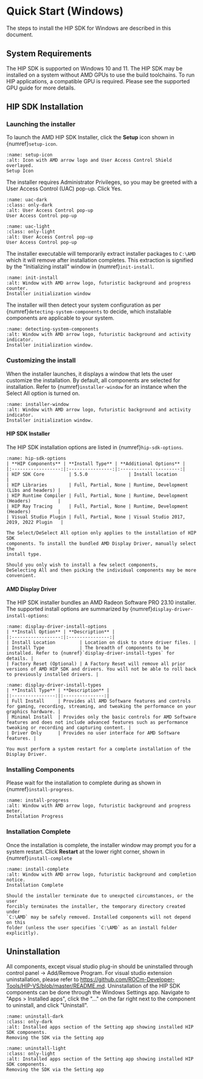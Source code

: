 # Quick Start (Windows)

The steps to install the HIP SDK for Windows are described in this document.

## System Requirements

The HIP SDK is supported on Windows 10 and 11. The HIP SDK may be installed on a
system without AMD GPUs to use the build toolchains. To run HIP applications, a
compatible GPU is required. Please see the supported GPU guide for more details.

## HIP SDK Installation

### Launching the installer

To launch the AMD HIP SDK Installer, click the **Setup** icon shown in
{numref}`setup-icon`.

```{figure} /data/deploy/windows/000-setup-icon.png
:name: setup-icon
:alt: Icon with AMD arrow logo and User Access Control Shield overlayed.
Setup Icon
```

The installer requires Administrator Privileges, so you may be greeted with a
User Access Control (UAC) pop-up. Click Yes.

```{figure} /data/deploy/windows/001-uac-dark.png
:name: uac-dark
:class: only-dark
:alt: User Access Control pop-up
User Access Control pop-up
```

```{figure} /data/deploy/windows/001-uac-light.png
:name: uac-light
:class: only-light
:alt: User Access Control pop-up
User Access Control pop-up
```

The installer executable will temporarily extract installer packages to `C:\AMD`
which it will remove after installation completes. This extraction is signified
by the "Initializing install" window in {numref}`init-install`.

```{figure} /data/deploy/windows/002-initializing.png
:name: init-install
:alt: Window with AMD arrow logo, futuristic background and progress counter.
Installer initialization window
```

The installer will then detect your system configuration as per
{numref}`detecting-system-components` to decide, which installable components
are applicable to your system.

```{figure} /data/deploy/windows/003-detecting-system-config.png
:name: detecting-system-components
:alt: Window with AMD arrow logo, futuristic background and activity indicator.
Installer initialization window.
```

### Customizing the install

When the installer launches, it displays a window that lets the user customize
the installation. By default, all components are selected for installation.
Refer to {numref}`installer-window` for an instance when the Select All option
is turned on.

```{figure} /data/deploy/windows/004-installer-window.png
:name: installer-window
:alt: Window with AMD arrow logo, futuristic background and activity indicator.
Installer initialization window.
```

#### HIP SDK Installer

The HIP SDK installation options are listed in {numref}`hip-sdk-options`.

```{table} HIP SDK Components for Installation
:name: hip-sdk-options
| **HIP Components** | **Install Type** | **Additional Options** |
|:------------------:|:----------------:|:----------------------:|
| HIP SDK Core         | 5.5.0               | Install location                        |
| HIP Libraries        | Full, Partial, None | Runtime, Development (Libs and headers) |
| HIP Runtime Compiler | Full, Partial, None | Runtime, Development (Headers)          |
| HIP Ray Tracing      | Full, Partial, None | Runtime, Development (Headers)          |
| Visual Studio Plugin | Full, Partial, None | Visual Studio 2017, 2019, 2022 Plugin   |
```

```{note}
The Select/DeSelect All option only applies to the installation of HIP SDK
components. To install the bundled AMD Display Driver, manually select the
install type.
```

```{tip}
Should you only wish to install a few select components,
DeSelecting All and then picking the individual components may be more
convenient.
```

#### AMD Display Driver

The HIP SDK installer bundles an AMD Radeon Software PRO 23.10 installer. The
supported install options are summarized by
{numref}`display-driver-install-options`:

```{table} AMD Display Driver Install Options
:name: display-driver-install-options
| **Install Option** | **Description** |
|:------------------:|:---------------:|
| Install Location         | Location on disk to store driver files. |
| Install Type             | The breadth of components to be installed. Refer to {numref}`display-driver-install-types` for details. |
| Factory Reset (Optional) | A Factory Reset will remove all prior versions of AMD HIP SDK and drivers. You will not be able to roll back to previously installed drivers. |
```

```{table} AMD Display Driver Install Types
:name: display-driver-install-types
| **Install Type** | **Description** |
|:----------------:|:---------------:|
| Full Install     | Provides all AMD Software features and controls for gaming, recording, streaming, and tweaking the performance on your graphics hardware. |
| Minimal Install  | Provides only the basic controls for AMD Software features and does not include advanced features such as performance tweaking or recording and capturing content. |
| Driver Only      | Provides no user interface for AMD Software features. |
```

```{note}
You must perform a system restart for a complete installation of the
Display Driver.
```

### Installing Components

Please wait for the installation to complete during as shown in
{numref}`install-progress`.

```{figure} /data/deploy/windows/012-install-progress.png
:name: install-progress
:alt: Window with AMD arrow logo, futuristic background and progress meter.
Installation Progress
```

### Installation Complete

Once the installation is complete, the installer window may prompt you for a
system restart. Click **Restart** at the lower right corner, shown in
{numref}`install-complete`

```{figure} /data/deploy/windows/013-install-complete.png
:name: install-complete
:alt: Window with AMD arrow logo, futuristic background and completion notice.
Installation Complete
```

```{error}
Should the installer terminate due to unexpcted circumstances, or the user
forcibly terminates the installer, the temporary directory created under
`C:\AMD` may be safely removed. Installed components will not depend on this
folder (unless the user specifies `C:\AMD` as an install folder explicitly).
```

## Uninstallation

All components, except visual studio plug-in should be uninstalled through
control panel -> Add/Remove Program. For visual studio extension uninstallation,
please refer to
<https://github.com/ROCm-Developer-Tools/HIP-VS/blob/master/README.md>.
Uninstallation of the HIP SDK components can be done through the Windows
Settings app. Navigate to "Apps > Installed apps", click the "..." on the far
right next to the component to uninstall, and click "Uninstall".

```{figure} /data/deploy/windows/014-uninstall-dark.png
:name: uninstall-dark
:class: only-dark
:alt: Installed apps section of the Setting app showing installed HIP SDK components.
Removing the SDK via the Setting app
```

```{figure} /data/deploy/windows/014-uninstall-light.png
:name: uninstall-light
:class: only-light
:alt: Installed apps section of the Setting app showing installed HIP SDK components.
Removing the SDK via the Setting app
```
